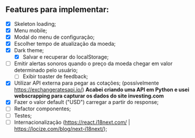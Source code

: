 ## Features para implementar:

- [x] Skeleton loading;
- [x] Menu mobile;
- [x] Modal do menu de configuração;
- [x] Escolher tempo de atualização da moeda;
- [x] Dark theme;
    - [x] Salvar e recuperar do localStorage;
- [ ] Emitir alertas sonoros quando o preço da moeda chegar em valor determinado pelo usuário;
    - [ ] Exibir toaster de feedback;
- [x] Utilizar API externa para pegar as cotações; (possívelmente https://exchangeratesapi.io/) **Acabei criando uma API em Python e usei webscrapping para capturar os dados do site investing.com**
- [x] Fazer o valor default ("USD") carregar a partir do response;
- [ ] Refactor componentes;
- [ ] Testes;
- [ ] Internacionalização (https://react.i18next.com/ |  https://locize.com/blog/next-i18next/);